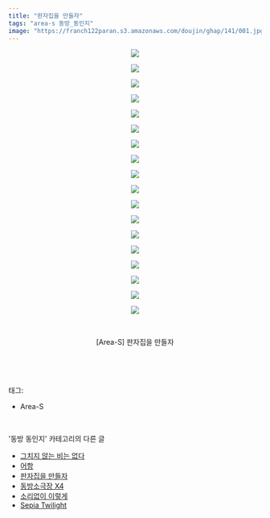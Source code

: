 ```yaml
---
title: "판자집을 만들자"
tags: "area-s 동방_동인지"
image: "https://franch122paran.s3.amazonaws.com/doujin/ghap/141/001.jpg"
---
```

<div class="article">
<p style="text-align: center; clear: none; float: none;"><img src="{{ site.imgserver7 }}/ghap/141/001.jpg"/></p>
<p style="text-align: center; clear: none; float: none;"><img src="{{ site.imgserver7 }}/ghap/141/002.jpg"/></p>
<p style="text-align: center; clear: none; float: none;"><img src="{{ site.imgserver7 }}/ghap/141/003.jpg"/></p>
<p style="text-align: center; clear: none; float: none;"><img src="{{ site.imgserver7 }}/ghap/141/004.jpg"/></p>
<p style="text-align: center; clear: none; float: none;"><img src="{{ site.imgserver7 }}/ghap/141/005.jpg"/></p>
<p style="text-align: center; clear: none; float: none;"><img src="{{ site.imgserver7 }}/ghap/141/006.jpg"/></p>
<p style="text-align: center; clear: none; float: none;"><img src="{{ site.imgserver7 }}/ghap/141/007.jpg"/></p>
<p style="text-align: center; clear: none; float: none;"><img src="{{ site.imgserver7 }}/ghap/141/008.jpg"/></p>
<p style="text-align: center; clear: none; float: none;"><img src="{{ site.imgserver7 }}/ghap/141/009.jpg"/></p>
<p style="text-align: center; clear: none; float: none;"><img src="{{ site.imgserver7 }}/ghap/141/010.jpg"/></p>
<p style="text-align: center; clear: none; float: none;"><img src="{{ site.imgserver7 }}/ghap/141/011.jpg"/></p>
<p style="text-align: center; clear: none; float: none;"><img src="{{ site.imgserver7 }}/ghap/141/012.jpg"/></p>
<p style="text-align: center; clear: none; float: none;"><img src="{{ site.imgserver7 }}/ghap/141/013.jpg"/></p>
<p style="text-align: center; clear: none; float: none;"><img src="{{ site.imgserver7 }}/ghap/141/014.jpg"/></p>
<p style="text-align: center; clear: none; float: none;"><img src="{{ site.imgserver7 }}/ghap/141/015.jpg"/></p>
<p style="text-align: center; clear: none; float: none;"><img src="{{ site.imgserver7 }}/ghap/141/016.jpg"/></p>
<p style="text-align: center; clear: none; float: none;"><img src="{{ site.imgserver7 }}/ghap/141/017.jpg"/></p>
<p style="text-align: center; clear: none; float: none;"><img src="{{ site.imgserver7 }}/ghap/141/018.jpg"/></p>
<p style="text-align: center; clear: none; float: none;"><br/></p>
<p style="text-align: center; clear: none; float: none;">[Area-S] 판자집을 만들자</p>
<p><br/></p>
</div><br/>
<div class="tagTrail">
<p>태그: </p>
<ul>
<li>Area-S</li>
</ul>
</div><br/>
<div class="another">
<p>'동방 동인지' 카테고리의 다른 글</p>
<ul>
<li><a href="/ghap_143">그치지 않는 비는 없다</a></li>
<li><a href="/ghap_142">어항</a></li>
<li><a href="/ghap_141">판자집을 만들자</a></li>
<li><a href="/ghap_139">동방소극장 X4</a></li>
<li><a href="/ghap_138">소리없이 이렇게</a></li>
<li><a href="/ghap_137">Sepia Twilight</a></li>
</ul>
</div><br/>
<div class="cb_module cb_fluid">
<div class="cb_wrt cb_profile">
</div><!-- commentList close -->
</div><br/>
